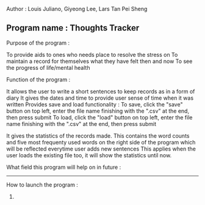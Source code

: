 Author : Louis Juliano, Giyeong Lee, Lars Tan Pei Sheng

Program name : Thoughts Tracker
--------------------------------------------------------
Purpose of the program :

To provide aids to ones who needs place to resolve the stress on
To maintain a record for themselves what they have felt then and now
To see the progress of life/mental health


Function of the program :

It allows the user to write a short sentences to keep records as in a form of diary
It gives the dates and time to provide user sense of time when it was written
Provides save and load functionality : To save, click the "save" button on top left, enter the file name finishing with the ".csv" at the end, then press submit
                                       To load, click the "load" button on top left, enter the file name finishing with the ".csv" at the end, then press submit

It gives the statistics of the records made.
This contains the word counts and five most frequenty used words on the right side of the program which will be reflected everytime user adds new sentences
This applies when the user loads the existing file too, it will show the statistics until now.


What field this program will help on in future :





------------------------------------------------------
How to launch the program :

1)
